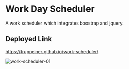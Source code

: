 # Work Day Scheduler 
A work scheduler which integrates boostrap and jquery. 
## Deployed Link 
https://truppeiner.github.io/work-scheduler/


![work-scheduler-01](https://user-images.githubusercontent.com/98191294/158083381-6f54b906-fd86-4aba-b935-df3ccb44a5a4.PNG)
